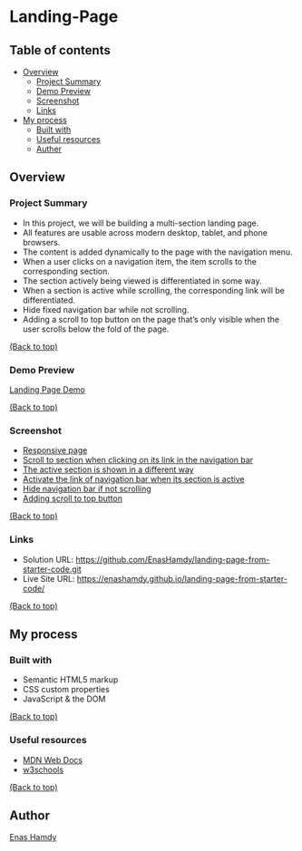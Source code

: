 # Landing-Page

## Table of contents

- [Overview](#overview)
  - [Project Summary](#project-summary)
  - [Demo Preview](#demo-preview)
  - [Screenshot](#screenshot)
  - [Links](#links)
- [My process](#my-process)
  - [Built with](#built-with)
  - [Useful resources](#useful-resources)
  - [Auther](#auther)

## Overview

### Project Summary
- In this project, we will be building a multi-section landing page.
- All features are usable across modern desktop, tablet, and phone browsers.
- The content is added dynamically to the page with the navigation menu.
- When a user clicks on a navigation item, the item scrolls to the corresponding section.
- The section actively being viewed is differentiated in some way.
- When a section is active while scrolling, the corresponding link will be differentiated.
- Hide fixed navigation bar while not scrolling.
- Adding a scroll to top button on the page that’s only visible when the user scrolls below the fold of the page.

[(Back to top)](#landing-page)

### Demo Preview
[Landing Page Demo](https://github.com/EnasHamdy/landing-page-from-starter-code/blob/main/images/Demo-Version.gif)

[(Back to top)](#landing-page)

### Screenshot

- [Responsive page](https://github.com/EnasHamdy/landing-page-from-starter-code/blob/main/images/Responsive-page.gif)
- [Scroll to section when clicking on its link in the navigation bar](https://github.com/EnasHamdy/landing-page-from-starter-code/blob/main/images/Scroll-to-section.gif)
- [The active section is shown in a different way](https://github.com/EnasHamdy/landing-page-from-starter-code/blob/main/images/Active-class.gif)
- [Activate the link of navigation bar when its section is active](https://github.com/EnasHamdy/landing-page-from-starter-code/blob/main/images/Active-link.gif)
- [Hide navigation bar if not scrolling](https://github.com/EnasHamdy/landing-page-from-starter-code/blob/main/images/Hide-navibar.gif)
- [Adding scroll to top button](https://github.com/EnasHamdy/landing-page-from-starter-code/blob/main/images/Up-button.gif)

[(Back to top)](#landing-page)

### Links

- Solution URL: https://github.com/EnasHamdy/landing-page-from-starter-code.git
- Live Site URL: https://enashamdy.github.io/landing-page-from-starter-code/

[(Back to top)](#landing-page)

## My process

### Built with

- Semantic HTML5 markup
- CSS custom properties
- JavaScript & the DOM

[(Back to top)](#landing-page)

### Useful resources

- [MDN Web Docs](https://developer.mozilla.org/en-US/)
- [w3schools](https://www.w3schools.com/)

[(Back to top)](#landing-page)

## Author

[Enas Hamdy](enas.hamdy94@hotmail.com)

